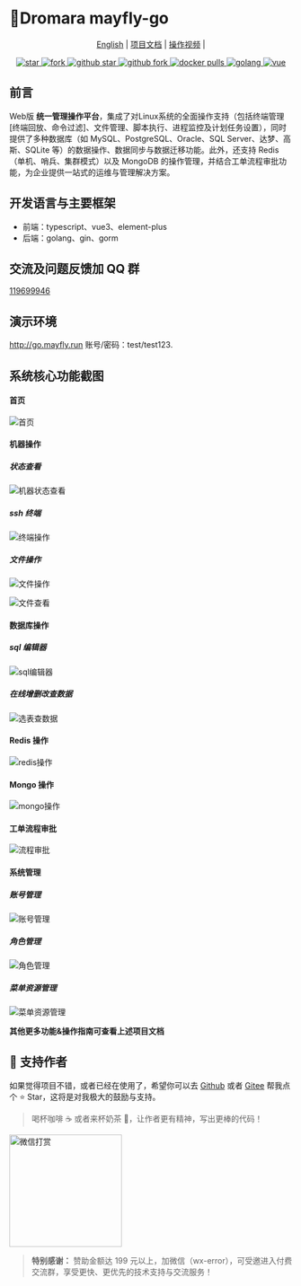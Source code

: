 # 🌈Dromara mayfly-go

<p align="center">
    <a href="./README_EN.md">English</a> | 
    <a href="https://www.yuque.com/may-fly/mayfly-go">项目文档</a> | 
    <a href="https://space.bilibili.com/484091081/channel/collectiondetail?sid=392854">操作视频</a> | 
</p>

<p align="center">
  <a href="https://gitee.com/dromara/mayfly-go" target="_blank">
    <img src="https://gitee.com/dromara/mayfly-go/badge/star.svg?theme=white" alt="star"/>
    <img src="https://gitee.com/dromara/mayfly-go/badge/fork.svg" alt="fork"/>
  </a>
  <a href="https://github.com/dromara/mayfly-go" target="_blank">
    <img src="https://img.shields.io/github/stars/dromara/mayfly-go.svg?style=social" alt="github star"/>
    <img src="https://img.shields.io/github/forks/dromara/mayfly-go.svg?style=social" alt="github fork"/>
  </a>
  <a href="https://hub.docker.com/r/mayflygo/mayfly-go/tags" target="_blank">
    <img src="https://img.shields.io/docker/pulls/mayflygo/mayfly-go.svg?label=docker%20pulls&color=fac858" alt="docker pulls"/>
  </a>
  <a href="https://github.com/golang/go" target="_blank">
    <img src="https://img.shields.io/badge/Golang-1.22%2B-yellow.svg" alt="golang"/>
  </a>
  <a href="https://cn.vuejs.org" target="_blank">
    <img src="https://img.shields.io/badge/Vue-3.x-green.svg" alt="vue">
  </a>
</p>

## 前言

Web版 **统一管理操作平台**，集成了对Linux系统的全面操作支持（包括终端管理[终端回放、命令过滤]、文件管理、脚本执行、进程监控及计划任务设置），同时提供了多种数据库（如 MySQL、PostgreSQL、Oracle、SQL Server、达梦、高斯、SQLite 等）的数据操作、数据同步与数据迁移功能。此外，还支持 Redis（单机、哨兵、集群模式）以及 MongoDB 的操作管理，并结合工单流程审批功能，为企业提供一站式的运维与管理解决方案。

## 开发语言与主要框架

- 前端：typescript、vue3、element-plus
- 后端：golang、gin、gorm

## 交流及问题反馈加 QQ 群

<a target="_blank" href="https://qm.qq.com/cgi-bin/qm/qr?k=IdJSHW0jTMhmWFHBUS9a83wxtrxDDhFj&jump_from=webapi">119699946</a>

## 演示环境

http://go.mayfly.run
账号/密码：test/test123.

## 系统核心功能截图

#### 首页

![首页](https://foruda.gitee.com/images/1714378104294194769/149fd257_1240250.png "屏幕截图")

#### 机器操作

##### 状态查看

![机器状态查看](https://foruda.gitee.com/images/1714378556642584686/93c46ec0_1240250.png "屏幕截图")

##### ssh 终端

![终端操作](https://foruda.gitee.com/images/1714378353790214943/2864ba66_1240250.png "屏幕截图")

##### 文件操作

![文件操作](https://foruda.gitee.com/images/1714378417206086701/74a188d8_1240250.png "屏幕截图")

![文件查看](https://foruda.gitee.com/images/1714378482611638688/7753faf6_1240250.png "屏幕截图")

#### 数据库操作

##### sql 编辑器

![sql编辑器](https://foruda.gitee.com/images/1714378747473077515/3c9387c0_1240250.png "屏幕截图")

##### 在线增删改查数据

![选表查数据](https://foruda.gitee.com/images/1714378625059063750/3951e5a8_1240250.png "屏幕截图")

#### Redis 操作

![redis操作](https://foruda.gitee.com/images/1714378855845451114/4c3f0097_1240250.png "屏幕截图")

#### Mongo 操作

![mongo操作](https://foruda.gitee.com/images/1714378916425714642/77fc0ed9_1240250.png "屏幕截图")

#### 工单流程审批

![流程审批](https://foruda.gitee.com/images/1714379057627690037/ad136862_1240250.png "屏幕截图")

#### 系统管理

##### 账号管理

![账号管理](https://foruda.gitee.com/images/1714379179491881231/c6d802ae_1240250.png "屏幕截图")

##### 角色管理

![角色管理](https://foruda.gitee.com/images/1714379269408676381/6ac1e85c_1240250.png "屏幕截图")

##### 菜单资源管理

![菜单资源管理](https://foruda.gitee.com/images/1714379321338009940/a00d6a02_1240250.png "屏幕截图")

**其他更多功能&操作指南可查看上述项目文档**

## 💌 支持作者

如果觉得项目不错，或者已经在使用了，希望你可以去 <a target="_blank" href="https://github.com/dromara/mayfly-go">Github</a> 或者 <a target="_blank" href="https://gitee.com/dromara/mayfly-go">Gitee</a> 帮我点个 ⭐ Star，这将是对我极大的鼓励与支持。

> 喝杯咖啡 ☕️ 或者来杯奶茶 🧋，让作者更有精神，写出更棒的代码！

<img class="no-margin" src="https://foruda.gitee.com/images/1744113367791412282/36a3c23b_1240250.png" alt="微信打赏" width="200" height="200">

> **特别感谢：**
> 赞助金额达 199 元以上，加微信（wx-error），可受邀进入付费交流群，享受更快、更优先的技术支持与交流服务！
